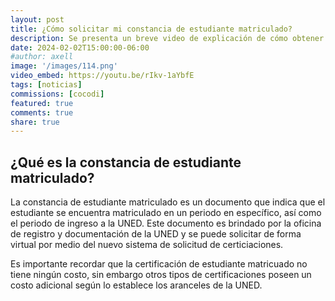 ```yaml
---
layout: post
title: ¿Cómo solicitar mi constancia de estudiante matriculado?
description: Se presenta un breve video de explicación de cómo obtener la constancia de estudiante matriculado en la UNED
date: 2024-02-02T15:00:00-06:00
#author: axell
image: '/images/114.png'
video_embed: https://youtu.be/rIkv-1aYbfE
tags: [noticias]
commissions: [cocodi]
featured: true
comments: true
share: true
---
```

## ¿Qué es la constancia de estudiante matriculado?

La constancia de estudiante matriculado es un documento que indica que el estudiante se encuentra matriculado en un periodo en específico, así como el periodo de ingreso a la UNED. Este documento es brindado por la oficina de registro y documentación de la UNED y se puede solicitar de forma virtual por medio del nuevo sistema de solicitud de certiciaciones. 

Es importante recordar que la certificación de estudiante matricuado no tiene ningún costo, sin embargo otros tipos de certificaciones poseen un costo adicional según lo establece los aranceles de la UNED. 
